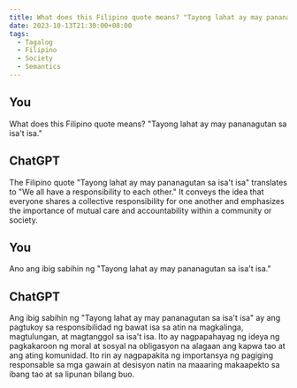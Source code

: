 ```yaml
---
title: What does this Filipino quote means? "Tayong lahat ay may pananagutan sa isa't isa"
date: 2023-10-13T21:30:00+08:00
tags:
  - Tagalog
  - Filipino
  - Society
  - Semantics
---
```

## You
What does this Filipino quote means? "Tayong lahat ay may pananagutan sa isa't isa."

## ChatGPT
The Filipino quote "Tayong lahat ay may pananagutan sa isa't isa" translates to "We all have a responsibility to each other." It conveys the idea that everyone shares a collective responsibility for one another and emphasizes the importance of mutual care and accountability within a community or society.

## You
Ano ang ibig sabihin ng "Tayong lahat ay may pananagutan sa isa't isa."

## ChatGPT
Ang ibig sabihin ng "Tayong lahat ay may pananagutan sa isa't isa" ay ang pagtukoy sa responsibilidad ng bawat isa sa atin na magkalinga, magtulungan, at magtanggol sa isa't isa. Ito ay nagpapahayag ng ideya ng pagkakaroon ng moral at sosyal na obligasyon na alagaan ang kapwa tao at ang ating komunidad. Ito rin ay nagpapakita ng importansya ng pagiging responsable sa mga gawain at desisyon natin na maaaring makaapekto sa ibang tao at sa lipunan bilang buo.